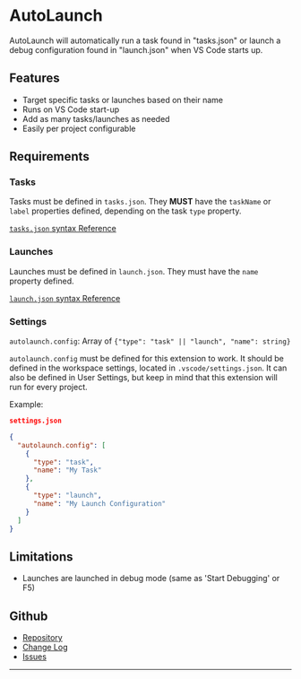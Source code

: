 # AutoLaunch

AutoLaunch will automatically run a task found in "tasks.json" or launch a debug configuration found in "launch.json" when VS Code starts up.

## Features
- Target specific tasks or launches based on their name
- Runs on VS Code start-up
- Add as many tasks/launches as needed
- Easily per project configurable

## Requirements
### Tasks
Tasks must be defined in `tasks.json`. They **MUST** have the `taskName` or `label` properties defined, depending on the task `type` property.

[`tasks.json` syntax Reference](https://code.visualstudio.com/docs/editor/tasks)


### Launches
Launches must be defined in `launch.json`. They must have the `name` property defined.

[`launch.json` syntax Reference](https://code.visualstudio.com/docs/editor/debugging#_launch-configurations)

### Settings
`autolaunch.config`: Array of `{"type": "task" || "launch", "name": string}`

`autolaunch.config` must be defined for this extension to work. It should be defined in the workspace settings, located in `.vscode/settings.json`. It can also be defined in User Settings, but keep in mind that this extension will run for every project.

Example: 
```json
settings.json

{
  "autolaunch.config": [
    {
      "type": "task",
      "name": "My Task"
    },
    {
      "type": "launch",
      "name": "My Launch Configuration"
    }
  ]
}
```

## Limitations
- Launches are launched in debug mode (same as 'Start Debugging' or F5)

## Github
- [Repository](https://github.com/philfontaine/autolaunch)
- [Change Log](https://github.com/philfontaine/autolaunch/blob/master/CHANGELOG.md)
- [Issues](https://github.com/philfontaine/autolaunch/issues)

---

